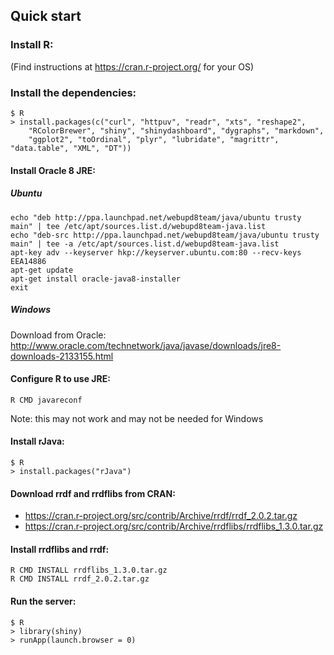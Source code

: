 ## Quick start

### Install R:

(Find instructions at https://cran.r-project.org/ for your OS)

### Install the dependencies:

```
$ R
> install.packages(c("curl", "httpuv", "readr", "xts", "reshape2",
    "RColorBrewer", "shiny", "shinydashboard", "dygraphs", "markdown",
    "ggplot2", "toOrdinal", "plyr", "lubridate", "magrittr", "data.table", "XML", "DT"))
```

#### Install Oracle 8 JRE:

##### Ubuntu

```
echo "deb http://ppa.launchpad.net/webupd8team/java/ubuntu trusty main" | tee /etc/apt/sources.list.d/webupd8team-java.list
echo "deb-src http://ppa.launchpad.net/webupd8team/java/ubuntu trusty main" | tee -a /etc/apt/sources.list.d/webupd8team-java.list
apt-key adv --keyserver hkp://keyserver.ubuntu.com:80 --recv-keys EEA14886
apt-get update
apt-get install oracle-java8-installer
exit
```

##### Windows

Download from Oracle:
http://www.oracle.com/technetwork/java/javase/downloads/jre8-downloads-2133155.html

#### Configure R to use JRE:

```
R CMD javareconf
```

Note: this may not work and may not be needed for Windows

#### Install rJava:

```
$ R
> install.packages("rJava")
```

#### Download rrdf and rrdflibs from CRAN:

 - https://cran.r-project.org/src/contrib/Archive/rrdf/rrdf_2.0.2.tar.gz
 - https://cran.r-project.org/src/contrib/Archive/rrdflibs/rrdflibs_1.3.0.tar.gz

#### Install rrdflibs and rrdf:

```
R CMD INSTALL rrdflibs_1.3.0.tar.gz
R CMD INSTALL rrdf_2.0.2.tar.gz
```

#### Run the server:

```
$ R
> library(shiny)
> runApp(launch.browser = 0)
```
